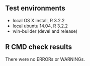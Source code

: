 ## Test environments
* local OS X install, R 3.2.2
* local ubuntu 14.04, R 3.2.2
* win-builder (devel and release)

## R CMD check results
There were no ERRORs or WARNINGs.
